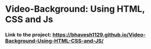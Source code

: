 # Video-Background: Using HTML, CSS and Js

### Link to the project: https://bhavesh1129.github.io/Video-Background-Using-HTML-CSS-and-JS/

